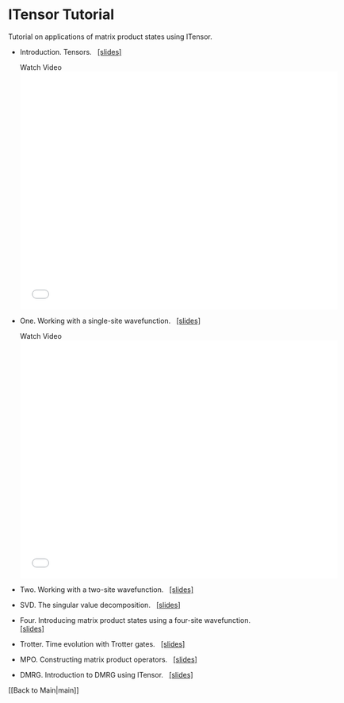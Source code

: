 # ITensor Tutorial #

Tutorial on applications of matrix product states using ITensor. 

* Introduction. Tensors. &nbsp;  [\[slides\]](docs/tutorial/00_Intro_Tensors.pdf)

  <div class="example_clicker">Watch Video</div>

  <iframe width="640" height="480" src="//www.youtube.com/embed/YBdiWnSaXy0?rel=0" frameborder="0" allowfullscreen></iframe>

* One. Working with a single-site wavefunction. &nbsp;  [\[slides\]](docs/tutorial/01_One.pdf)

  <div class="example_clicker">Watch Video</div>

  <iframe width="640" height="480" src="//www.youtube.com/embed/48iB4z5Llks?rel=0" frameborder="0" allowfullscreen></iframe>

* Two. Working with a two-site wavefunction. &nbsp;  [\[slides\]](talks/jan_2013_northeastern/02_Two.pdf)

* SVD. The singular value decomposition.  &nbsp;  [\[slides\]](talks/jan_2013_northeastern/03_SVD.pdf)

* Four. Introducing matrix product states using a four-site wavefunction. &nbsp;  [\[slides\]](talks/jan_2013_northeastern/04_Four.pdf)

* Trotter. Time evolution with Trotter gates.  &nbsp;  [\[slides\]](talks/jan_2013_northeastern/05_Trotter.pdf)

* MPO. Constructing matrix product operators. &nbsp;  [\[slides\]](talks/jan_2013_northeastern/06_MPO.pdf)

* DMRG. Introduction to DMRG using ITensor.  &nbsp;  [\[slides\]](talks/jan_2013_northeastern/07_DMRG.pdf)


[[Back to Main|main]]
